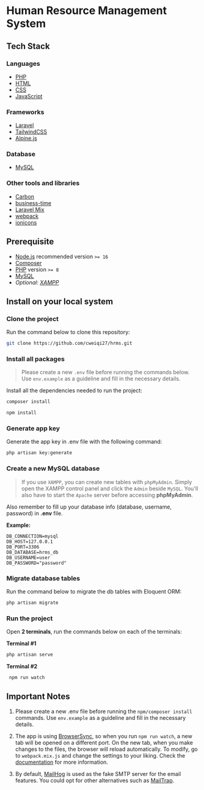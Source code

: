 
# Human Resource Management System
## Tech Stack
### Languages
- [PHP](https://www.php.net/)
- [HTML](https://en.wikipedia.org/wiki/HTML)
- [CSS](https://en.wikipedia.org/wiki/CSS)
- [JavaScript](https://www.javascript.com/)

### Frameworks
- [Laravel](https://laravel.com/)
- [TailwindCSS](https://tailwindcss.com/)
- [Alpine.js](https://alpinejs.dev/)

### Database
- [MySQL](https://www.mysql.com/)

### Other tools and libraries
- [Carbon](https://carbon.nesbot.com/)
- [business-time](https://github.com/kylekatarnls/business-time)
- [Laravel Mix](https://laravel-mix.com/)
- [webpack](https://webpack.js.org/)
- [ionicons](https://ionic.io/ionicons)

## Prerequisite
- [Node.js](https://nodejs.org/en/) recommended version `>= 16`
- [Composer](https://getcomposer.org/)
- [PHP](https://www.php.net/manual/en/install.php) version `>= 8`
- [MySQL](https://dev.mysql.com/downloads/installer/) 
- *Optional: [XAMPP](https://www.apachefriends.org/)*

## Install on your local system
### Clone the project
Run the command below to clone this repository:
```bash
git clone https://github.com/cweiqi27/hrms.git
```
 
 ### Install all packages
> Please create a new `.env` file before running the commands below. Use `env.example` as a guideline and fill in the necessary details.

Install all the dependencies needed to run the project:

```bash
composer install
```
 
```bash
npm install
```

### Generate app key
Generate the app key in .env file with the following command:

```bash
php artisan key:generate
```

### Create a new MySQL database
> If you use `XAMPP`, you can create new tables with `phpMyAdmin`. Simply open the XAMPP control panel and click the `Admin` beside `MySQL`. You'll also have to start the `Apache` server before accessing **phpMyAdmin**. 

Also remember to fill up your database info (database, username, password) in **.env** file.

 **Example:** 
 ```
 DB_CONNECTION=mysql 
 DB_HOST=127.0.0.1 
 DB_PORT=3306 
 DB_DATABASE=hrms_db 
 DB_USERNAME=user 
 DB_PASSWORD="password"
 ```
 
 ### Migrate database tables
 Run the command below to migrate the db tables with Eloquent ORM:
 ```bash
 php artisan migrate
 ```

### Run the project
 Open **2 terminals**, run the commands below on each of the terminals:
 
 **Terminal #1**
 ```bash
 php artisan serve
 ```

**Terminal #2** 
```bash
 npm run watch
 ```


## Important Notes
1. Please create a new .env file before running the `npm/composer install` commands. Use `env.example` as a guideline and fill in the necessary details.  

2. The app is using [BrowserSync](https://laravel-mix.com/docs/main/browsersync), so when you run `npm run watch`, a new tab will be opened on a different port. On the new tab, when you make changes to the files, the browser will reload automatically. To modify, go to `webpack.mix.js` and change the settings to your liking. Check the [documentation](https://browsersync.io/docs/options/) for more information.

3. By default, [MailHog](https://github.com/mailhog/MailHog) is used as the fake SMTP server for the email features. You could opt for other alternatives such as [MailTrap](https://mailtrap.io/).   
